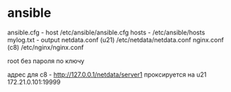 # ansible
ansible.cfg - host /etc/ansible/ansible.cfg
hosts - /etc/ansible/hosts
mylog.txt - output 
netdata.conf (u21) /etc/netdata/netdata.conf
nginx.conf (c8) /etc/nginx/nginx.conf

root без пароля по ключу

адрес для с8 - http://127.0.0.1/netdata/server1 проксируется на u21 172.21.0.101:19999